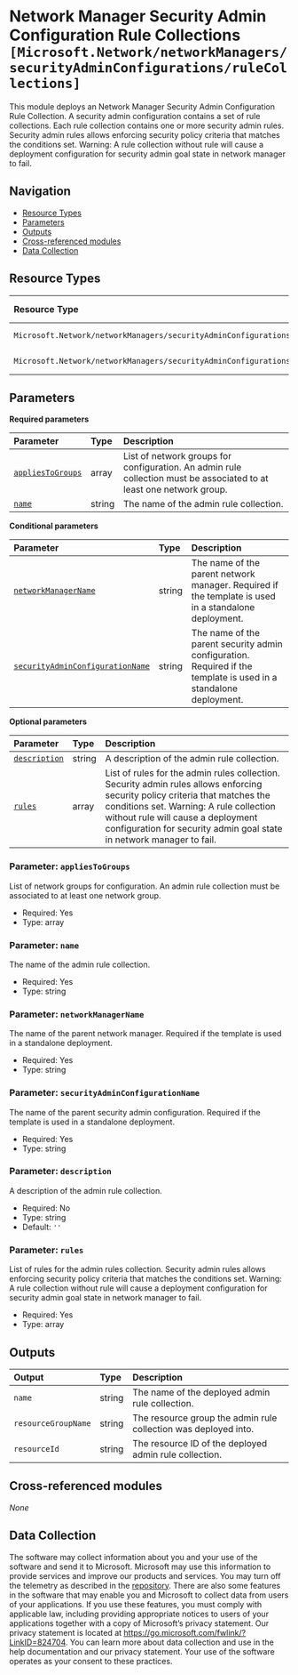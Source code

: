 # Network Manager Security Admin Configuration Rule Collections `[Microsoft.Network/networkManagers/securityAdminConfigurations/ruleCollections]`

This module deploys an Network Manager Security Admin Configuration Rule Collection.
A security admin configuration contains a set of rule collections. Each rule collection contains one or more security admin rules. Security admin rules allows enforcing security policy criteria that matches the conditions set. Warning: A rule collection without rule will cause a deployment configuration for security admin goal state in network manager to fail.

## Navigation

- [Resource Types](#Resource-Types)
- [Parameters](#Parameters)
- [Outputs](#Outputs)
- [Cross-referenced modules](#Cross-referenced-modules)
- [Data Collection](#Data-Collection)

## Resource Types

| Resource Type | API Version |
| :-- | :-- |
| `Microsoft.Network/networkManagers/securityAdminConfigurations/ruleCollections` | [2023-04-01](https://learn.microsoft.com/en-us/azure/templates/Microsoft.Network/2023-04-01/networkManagers/securityAdminConfigurations/ruleCollections) |
| `Microsoft.Network/networkManagers/securityAdminConfigurations/ruleCollections/rules` | [2023-04-01](https://learn.microsoft.com/en-us/azure/templates/Microsoft.Network/2023-04-01/networkManagers/securityAdminConfigurations/ruleCollections/rules) |

## Parameters

**Required parameters**

| Parameter | Type | Description |
| :-- | :-- | :-- |
| [`appliesToGroups`](#parameter-appliestogroups) | array | List of network groups for configuration. An admin rule collection must be associated to at least one network group. |
| [`name`](#parameter-name) | string | The name of the admin rule collection. |

**Conditional parameters**

| Parameter | Type | Description |
| :-- | :-- | :-- |
| [`networkManagerName`](#parameter-networkmanagername) | string | The name of the parent network manager. Required if the template is used in a standalone deployment. |
| [`securityAdminConfigurationName`](#parameter-securityadminconfigurationname) | string | The name of the parent security admin configuration. Required if the template is used in a standalone deployment. |

**Optional parameters**

| Parameter | Type | Description |
| :-- | :-- | :-- |
| [`description`](#parameter-description) | string | A description of the admin rule collection. |
| [`rules`](#parameter-rules) | array | List of rules for the admin rules collection. Security admin rules allows enforcing security policy criteria that matches the conditions set. Warning: A rule collection without rule will cause a deployment configuration for security admin goal state in network manager to fail. |

### Parameter: `appliesToGroups`

List of network groups for configuration. An admin rule collection must be associated to at least one network group.

- Required: Yes
- Type: array

### Parameter: `name`

The name of the admin rule collection.

- Required: Yes
- Type: string

### Parameter: `networkManagerName`

The name of the parent network manager. Required if the template is used in a standalone deployment.

- Required: Yes
- Type: string

### Parameter: `securityAdminConfigurationName`

The name of the parent security admin configuration. Required if the template is used in a standalone deployment.

- Required: Yes
- Type: string

### Parameter: `description`

A description of the admin rule collection.

- Required: No
- Type: string
- Default: `''`

### Parameter: `rules`

List of rules for the admin rules collection. Security admin rules allows enforcing security policy criteria that matches the conditions set. Warning: A rule collection without rule will cause a deployment configuration for security admin goal state in network manager to fail.

- Required: Yes
- Type: array


## Outputs

| Output | Type | Description |
| :-- | :-- | :-- |
| `name` | string | The name of the deployed admin rule collection. |
| `resourceGroupName` | string | The resource group the admin rule collection was deployed into. |
| `resourceId` | string | The resource ID of the deployed admin rule collection. |

## Cross-referenced modules

_None_

## Data Collection

The software may collect information about you and your use of the software and send it to Microsoft. Microsoft may use this information to provide services and improve our products and services. You may turn off the telemetry as described in the [repository](https://aka.ms/avm/telemetry). There are also some features in the software that may enable you and Microsoft to collect data from users of your applications. If you use these features, you must comply with applicable law, including providing appropriate notices to users of your applications together with a copy of Microsoft’s privacy statement. Our privacy statement is located at <https://go.microsoft.com/fwlink/?LinkID=824704>. You can learn more about data collection and use in the help documentation and our privacy statement. Your use of the software operates as your consent to these practices.
